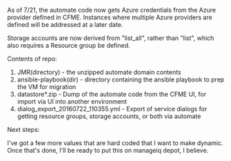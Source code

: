 As of 7/21, the automate code now gets Azure credentials from the Azure provider defined in CFME. Instances where multiple Azure providers are defined will be addressed at a later date.

Storage accounts are now derived from "list_all", rather than "list", which also requires a Resource group  be defined.

Contents of repo:

1. JMR(directory) - the unzipped automate domain contents
2. ansible-playbook(dir) - directory containing the ansible playbook to prep the VM for migration
3. datastore*.zip - Dump of the automate code from the CFME UI, for import via UI into another environment
4. dialog_export_20160722_110355.yml - Export of service dialogs for getting resource groups, storage accounts, or both via automate



Next steps:  

I've got a few more values that are hard coded that I want to make dynamic.  Once that's done, I'll be ready to put this on manageiq depot, I believe.  

